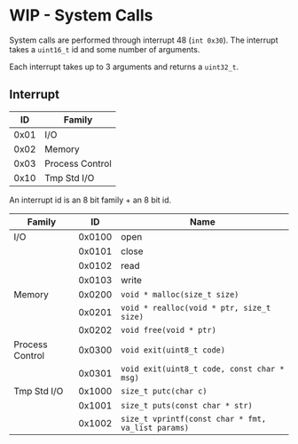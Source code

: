 # WIP - System Calls

System calls are performed through interrupt 48 (`int 0x30`). The interrupt
takes a `uint16_t` id and some number of arguments.

Each interrupt takes up to 3 arguments and returns a `uint32_t`.

## Interrupt

| ID   | Family          |
| ---- | --------------- |
| 0x01 | I/O             |
| 0x02 | Memory          |
| 0x03 | Process Control |
| 0x10 | Tmp Std I/O     |

An interrupt id is an 8 bit family + an 8 bit id.

| Family          | ID     | Name                                               |
| --------------- | ------ | -------------------------------------------------- |
| I/O             | 0x0100 | open                                               |
|                 | 0x0101 | close                                              |
|                 | 0x0102 | read                                               |
|                 | 0x0103 | write                                              |
| Memory          | 0x0200 | `void * malloc(size_t size)`                       |
|                 | 0x0201 | `void * realloc(void * ptr, size_t size)`          |
|                 | 0x0202 | `void free(void * ptr)`                            |
| Process Control | 0x0300 | `void exit(uint8_t code)`                          |
|                 | 0x0301 | `void exit(uint8_t code, const char * msg)`        |
| Tmp Std I/O     | 0x1000 | `size_t putc(char c)`                              |
|                 | 0x1001 | `size_t puts(const char * str)`                    |
|                 | 0x1002 | `size_t vprintf(const char * fmt, va_list params)` |
